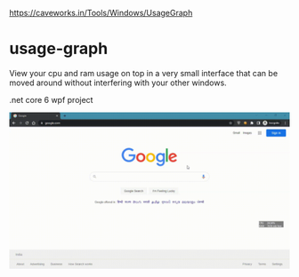 https://caveworks.in/Tools/Windows/UsageGraph
# usage-graph
View your cpu and ram usage on top in a very small interface that can be moved around without interfering with your other windows.

.net core 6 wpf project

![](https://github.com/Salman-Sali/usage-graph/blob/main/working.gif)
